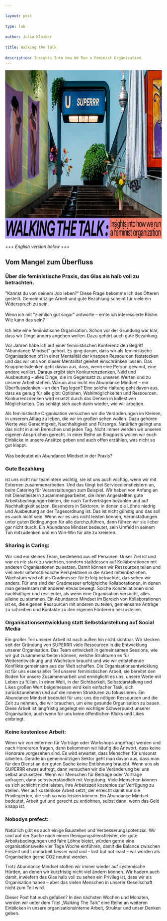 ```yaml
---

layout: post

type: lab

author: Julia Kloiber

title: Walking the Talk 

description: Insights Into How We Run a Feminist Organization
---
```

<img src="/assets/img/blog/walking_the_talk1.jpg" alt="A ubahn entrance with colorful objects" width="540" height="540">


<p>
    <i>
      +++ English version below +++
    </i>
</p>

<p>
<h2>Vom Mangel zum Überfluss</h2>
<h3>Über die feministische Praxis, das Glas als halb voll zu betrachten.</h3>
</p>

<p>
"Kannst du von deinem Job leben?" Diese Frage bekomme ich des Öfteren gestellt. Gemeinnützige Arbeit und gute Bezahlung scheint für viele ein Widerspruch zu sein.<br><br>
Wenn ich mit "ziemlich gut sogar" antworte – ernte ich interessierte Blicke. Wie kann das sein?<br><br>
Ich leite eine feministische Organisation. Schon vor der Gründung war klar, dass wir Dinge anders angehen wollen. Dazu gehört auch gute Bezahlung. 
</p>

<p>
Vor Jahren habe ich auf einer feministischen Konferenz den Begriff "Abundance Mindset" gehört. Es ging darum, dass wir als feministische Organisationen oft in einer Mentalität der knappen Ressourcen feststecken und das wir uns von dieser Mentalität geleitet einschränken lassen. Das Knappheitsdenken geht davon aus, dass, wenn eine Person gewinnt, eine andere verliert. Daraus ergibt sich Konkurrenzdenken, Neid und Ausbeutung – alles Dinge, die im Gegensatz zu unseren Werten und zu unserer Arbeit stehen. Warum also nicht ein Abundance Mindset – ein Überflussdenken – an den Tag legen? Eine solche Haltung geht davon aus, dass es genug für alle gibt: Optionen, Wahlmöglichkeiten und Ressourcen. Konkurrenzdenken wird ersetzt durch das Denken in kollektiven Möglichkeiten. Das schlägt sich auch darin wieder, wie wir arbeiten.
</p>

<p>
Als feministische Organisation versuchen wir die Veränderungen im Kleinen, in unserem Alltag zu leben, die wir im großen sehen wollen. Dazu gehören Werte wie: Gerechtigkeit, Nachhaltigkeit und Fürsorge. Natürlich gelingt uns das nicht in allen Bereichen und jeden Tag. Nicht immer werden wir unseren eigenen Ansprüchen gerecht. In einer Reihe an Blogposts wollen wir euch Einblicke in unsere Ansätze geben und auch offen erzählen, was nicht so gut klappt.   <br><br>Was bedeutet ein Abundance Mindset in der Praxis?
</p>


<h3>Gute Bezahlung</h3> <p>ist uns nicht nur teamintern wichtig, sie ist uns auch wichtig, wenn wir mit Externen zusammenarbeiten. Und das fängt bei Servicedienstleistern an, beim Catering für Veranstaltungen zum Beispiel. Wir haben von Anfang an mit Dienstleistern zusammengearbeitet, die ihren Angestellten gute Arbeitsbedingungen bieten, die nach Tarifverträgen bezahlen und auf Nachhaltigkeit setzen. Besonders in Sektoren, in denen die Löhne niedrig und Ausbeutung an der Tagesordnung ist. Das ist nicht günstig und das soll es auch nicht sein. Wenn wir es uns nicht leisten können, Veranstaltungen unter guten Bedingungen für alle durchzuführen, dann führen wir sie lieber gar nicht durch. Ein Abundance Mindset bedeutet, sein Umfeld in seinem Tun mitzudenken und ein Win-Win für alle zu kreieren.
</p>


<h3>Sharing is Caring:</h3> <p>Wir sind ein kleines Team, bestehend aus elf Personen. Unser Ziel ist und war es nie stark zu wachsen, sondern stattdessen auf Kollaborationen mit anderen Organisationen zu setzen. Damit können wir Ressourcen teilen und viel mehr unterschiedliche Perspektiven in die Arbeit miteinbeziehen. Wachstum wird oft als Gradmesser für Erfolg betrachtet, das sehen wir anders. Für uns sind der Gradmesser erfolgreiche Kollaborationen, in denen man gemeinsam mit anderen etwas bewegt. Solche Konstellationen sind nachhaltiger und resilienter, als wenn eine Organisation versucht, alles alleine zu stemmen. Ein Abundance Mindset im Bereich von Kollaborationen ist es, die eigenen Ressourcen mit anderen zu teilen, gemeinsame Anträge zu schreiben und Kontakte zu den eigenen Förderern herzustellen.
</p>


 <h3>Organisationsentwicklung statt Selbstdarstellung auf Social Media </h3><p>Ein großer Teil unserer Arbeit ist nach außen hin nicht sichtbar. Wir stecken seit der Gründung von SUPERRR viele Ressourcen in die Entwicklung unserer Organisation. Das Team entwickelt in gemeinsamen Sessions, wie wir gut zusammenarbeiten können, welche Strukturen es für Weiterentwicklung und Wachstum braucht und wie wir entstehende Konflikte gemeinsam aus der Welt schaffen. Die Organisationsentwicklung ist für uns essenzieller Teil unserer feministischen Arbeit, sie bereitet den Boden für unsere Zusammenarbeit und ermöglicht es uns, unsere Werte mit Leben zu füllen. In einer Welt, in der Sichtbarkeit, Selbstdarstellung und Likes großen Wert beigemessen wird kein einfacher Task, sich zurückzunehmen und auf die inneren Strukturen zu fokussieren. Ein Abundance Mindset bedeutet für uns: uns die nötigen Ressourcen und die Zeit zu nehmen, die wir brauchen, um eine gesunde Organisation zu bauen. Diese Arbeit ist langfristig angelegt ein wichtiger Schwerpunkt unserer Organisation, auch wenn für uns keine öffentlichen Klicks und Likes einbringt.
</p>


 <h3>Keine kostenlose Arbeit:</h3> <p>Wenn wir von externen für Vorträge oder Workshops angefragt werden und nach Honoraren fragen, dann bekommen wir häufig die Antwort, dass keine Honorare vorgesehen sind. Es wird erwartet, dass Menschen für umsonst arbeiten. Gerade im gemeinnützigen Sektor geht man davon aus, dass man für den Dienst an der guten Sache keine Entlohnung braucht. Wenn uns als SUPERRR etwas aufregt, dann versuchen wir die Veränderung bei uns selbst anzusetzen. Wenn wir Menschen für Beiträge oder Vorträge anfragen, dann selbstverständlich mit Vergütung. Viele Menschen können es sich schlicht nicht leisten, ihre Arbeitszeit kostenlos zur Verfügung zu stellen. Wer auf kostenlose Arbeit setzt, der erreicht damit nur die Privilegierten, die sich so was leisten können. Ein Abundance Mindset bedeutet, Arbeit gut und gerecht zu entlohnen, selbst dann, wenn das Geld knapp ist.
</p>



 <h3>Nobodys prefect:</h3> <p>Natürlich gibt es auch einige Baustellen und Verbesserungspotenzial. Wir sind auf der Suche nach einem Reinigungsdienstleister, der gute Arbeitsbedingungen und faire Löhne bietet, würden gerne eine organisationsweite vier Tage Woche einführen, damit die Balance zwischen Freizeit und Lohnarbeit besser wird und – last but not least – wir würden als Organisation gerne CO2 neutral werden.
</p>

<p>
  Trotz Abundance Mindset stoßen wir immer wieder auf systemische Hürden, an denen wir kurzfristig nicht viel ändern können. Wir hadern auch damit, inwiefern das Glas halb voll zu sehen ein Privileg ist, dass wir als Organisation haben – aber das vielen Menschen in unserer Gesellschaft nicht zum Teil wird. 
</p>

<p>
Dieser Post hat euch gefallen? In den nächsten Wochen und Monaten, werden wir unter dem Titel „Walking The Talk“ eine Reihe an weiteren Einblicken in unsere organisationsinterne Arbeit, Struktur und unser Denken geben.
</p>
  
